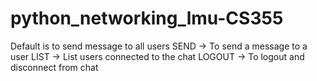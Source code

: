 # python_networking_lmu-CS355
Default is to send message to all users
SEND -> To send a message to a user
LIST -> List users connected to the chat
LOGOUT -> To logout and disconnect from chat
